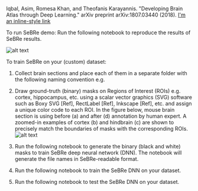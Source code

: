 Iqbal, Asim, Romesa Khan, and Theofanis Karayannis. "Developing Brain Atlas through Deep Learning." arXiv preprint arXiv:1807.03440 (2018). [I'm an inline-style link](https://arxiv.org/abs/1807.03440)

To run SeBRe demo:
Run the following notebook to reproduce the results of SeBRe results.

![alt text](https://github.com/itsasimiqbal/SeBRe/blob/master/SeBRe_block_diagram.png)

To train SeBRe on your (custom) dataset:
1. Collect brain sections and place each of them in a separate folder with the following naming convention e.g. 

2. Draw ground-truth (binary) masks on Regions of Interest (ROIs) e.g. cortex, hippocampus, etc. using a scalar vector graphics (SVG) software such as Boxy SVG [Ref], RectLabel [Ref], Inkscape [Ref], etc. and assign a unique color code to each ROI. In the figure below, mouse brain section is using before (a) and after (d) annotation by human expert. A zoomed-in examples of cortex (b) and hindbrain (c) are shown to precisely match the boundaries of masks with the corresponding ROIs. 
![alt text](https://github.com/itsasimiqbal/SeBRe/blob/master/Supp_figure_1.png)

3. Run the following notebook to generate the binary (black and white) masks to train SeBRe deep neural network (DNN). The notebook will generate the file names in SeBRe-readable format.

4. Run the following notebook to train the SeBRe DNN on your dataset.

5. Run the following notebook to test the SeBRe DNN on your dataset.
